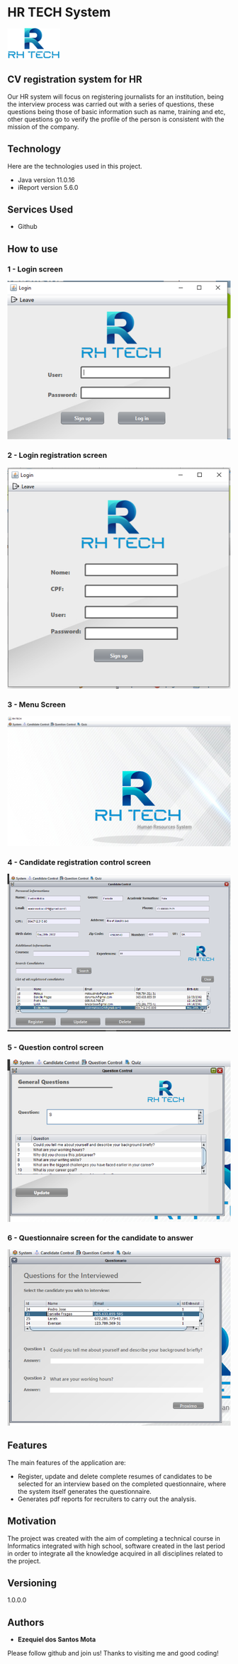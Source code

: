 # HR TECH System


![Logo of the project](https://github.com/zequiel2001/SistemaRHV3/blob/master/README/logo123.png)


## CV registration system for HR
Our HR system will focus on registering journalists for an institution, being
the interview process was carried out with a series of questions, these questions being those of
basic information such as name, training and etc, other questions go to verify the profile
of the person is consistent with the mission of the company.

## Technology 

Here are the technologies used in this project.

* Java version 11.0.16
* iReport version 5.6.0


## Services Used

* Github

## How to use

### 1 - Login screen

![Login image](https://github.com/zequiel2001/SistemaRHV3/blob/master/README/LOGIN.png)

### 2 - Login registration screen

![login registration image](https://github.com/zequiel2001/SistemaRHV3/blob/master/README/cadastrologin.png)

### 3 - Menu Screen

![Home image](https://github.com/zequiel2001/SistemaRHV3/blob/master/README/menu.png)

### 4 - Candidate registration control screen

![control candidates image](https://github.com/zequiel2001/SistemaRHV3/blob/master/README/cadastroCandidato.png)

### 5 - Question control screen

![control questions image](https://github.com/zequiel2001/SistemaRHV3/blob/master/README/controlePerguntas.png)

### 6 - Questionnaire screen for the candidate to answer

![Questionnaire image](https://github.com/zequiel2001/SistemaRHV3/blob/master/README/questionario.png)


## Features

The main features of the application are:
 - Register, update and delete complete resumes of candidates to be selected for an interview
   based on the completed questionnaire, where the system itself generates the questionnaire.
- Generates pdf reports for recruiters to carry out the analysis. 


## Motivation
The project was created with the aim of completing a technical course in Informatics integrated with high school,
software created in the last period in order to integrate all the knowledge acquired in all disciplines related to the project.
  

  ## Versioning

  1.0.0.0


  ## Authors

  * **Ezequiel dos Santos Mota** 

  Please follow github and join us!
  Thanks to visiting me and good coding!

